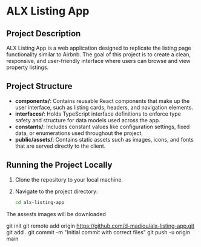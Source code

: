 # ALX Listing App

## Project Description

ALX Listing App is a web application designed to replicate the listing page functionality similar to Airbnb. The goal of this project is to create a clean, responsive, and user-friendly interface where users can browse and view property listings.

## Project Structure

- **components/**: Contains reusable React components that make up the user interface, such as listing cards, headers, and navigation elements.
- **interfaces/**: Holds TypeScript interface definitions to enforce type safety and structure for data models used across the app.
- **constants/**: Includes constant values like configuration settings, fixed data, or enumerations used throughout the project.
- **public/assets/**: Contains static assets such as images, icons, and fonts that are served directly to the client.

## Running the Project Locally

1. Clone the repository to your local machine.

2. Navigate to the project directory:

   ```bash
   cd alx-listing-app

The assests images will be downloaded

git init
git remote add origin https://github.com/d-madiou/alx-listing-app.git
git add .
git commit -m "Initial commit with correct files"
git push -u origin main

